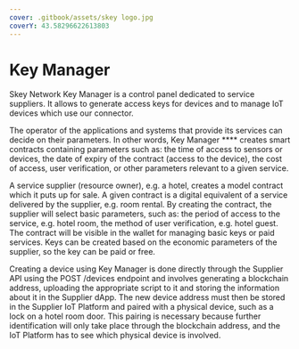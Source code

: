 ```yaml
---
cover: .gitbook/assets/skey logo.jpg
coverY: 43.58296622613803
---
```


# Key Manager

Skey Network Key Manager is a control panel dedicated to service suppliers. It allows to generate access keys for devices and to manage IoT devices which use our connector.

The operator of the applications and systems that provide its services can decide on their parameters. In other words, Key Manager **** creates smart contracts containing parameters such as: the time of access to sensors or devices, the date of expiry of the contract (access to the device), the cost of access, user verification, or other parameters relevant to a given service.

A service supplier (resource owner), e.g. a hotel, creates a model contract which it puts up for sale. A given contract is a digital equivalent of a service delivered by the supplier, e.g. room rental. By creating the contract, the supplier will select basic parameters, such as: the period of access to the service, e.g. hotel room, the method of user verification, e.g. hotel guest. The contract will be visible in the wallet for managing basic keys or paid services. Keys can be created based on the economic parameters of the supplier, so the key can be paid or free.

Creating a device using Key Manager is done directly through the Supplier API using the POST /devices endpoint and involves generating a blockchain address, uploading the appropriate script to it and storing the information about it in the Supplier dApp. The new device address must then be stored in the Supplier IoT Platform and paired with a physical device, such as a lock on a hotel room door. This pairing is necessary because further identification will only take place through the blockchain address, and the IoT Platform has to see which physical device is involved.
